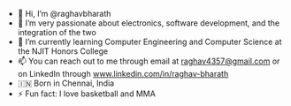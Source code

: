 - 👋 Hi, I’m @raghavbharath
- 👀 I’m very passionate about electronics, software development, and the integration of the two
- 📡 I’m currently learning Computer Engineering and Computer Science at the NJIT Honors College
- 📫 You can reach out to me through email at raghav4357@gmail.com or on LinkedIn through www.linkedin.com/in/raghav-bharath
- :india: Born in Chennai, India
- ⚡ Fun fact: I love basketball and MMA 

<!---
raghavbharath/raghavbharath is a ✨ special ✨ repository because its `README.md` (this file) appears on your GitHub profile.
You can click the Preview link to take a look at your changes.
--->
